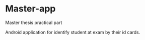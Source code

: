 # Master-app
Master thesis practical part 

Android application for identify student at exam by their id cards.
